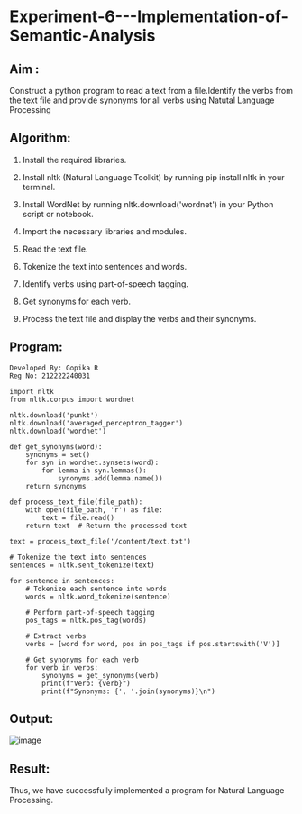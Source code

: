 # Experiment-6---Implementation-of-Semantic-Analysis

## Aim : 
Construct a python program to read a text from a file.Identify the verbs from the text file and provide synonyms for all verbs using Natutal Language Processing 

## Algorithm:

1. Install the required libraries.

2. Install nltk (Natural Language Toolkit) by running pip install nltk in your terminal.

3. Install WordNet by running nltk.download('wordnet') in your Python script or notebook.

4. Import the necessary libraries and modules.

5. Read the text file.

6. Tokenize the text into sentences and words.

7. Identify verbs using part-of-speech tagging.

8. Get synonyms for each verb.

9. Process the text file and display the verbs and their synonyms.

## Program:
```
Developed By: Gopika R
Reg No: 212222240031
```
```
import nltk
from nltk.corpus import wordnet

nltk.download('punkt')
nltk.download('averaged_perceptron_tagger')
nltk.download('wordnet')

def get_synonyms(word):
    synonyms = set()
    for syn in wordnet.synsets(word):
        for lemma in syn.lemmas():
            synonyms.add(lemma.name())
    return synonyms

def process_text_file(file_path):
    with open(file_path, 'r') as file:
        text = file.read()
    return text  # Return the processed text

text = process_text_file('/content/text.txt')

# Tokenize the text into sentences
sentences = nltk.sent_tokenize(text)

for sentence in sentences:
    # Tokenize each sentence into words
    words = nltk.word_tokenize(sentence)

    # Perform part-of-speech tagging
    pos_tags = nltk.pos_tag(words)

    # Extract verbs
    verbs = [word for word, pos in pos_tags if pos.startswith('V')]

    # Get synonyms for each verb
    for verb in verbs:
        synonyms = get_synonyms(verb)
        print(f"Verb: {verb}")
        print(f"Synonyms: {', '.join(synonyms)}\n")
```


## Output:
![image](https://github.com/Gopika-9266/Experiment-6---Implementation-of-Semantic-Analysis/assets/122762773/36c8bd8f-30fc-4c73-a5c3-12872021c169)


## Result:
Thus, we have successfully implemented a program for Natural Language Processing.
